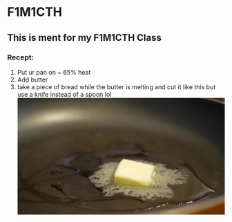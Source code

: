 # F1M1CTH
## This is ment for my F1M1CTH Class

### Recept:
1. Put ur pan on ~ 65% heat
2. Add butter
3. take a piece of bread while the butter is melting and cut it like this
but use a knife instead of a spoon lol
![butter](butter.jfif)
